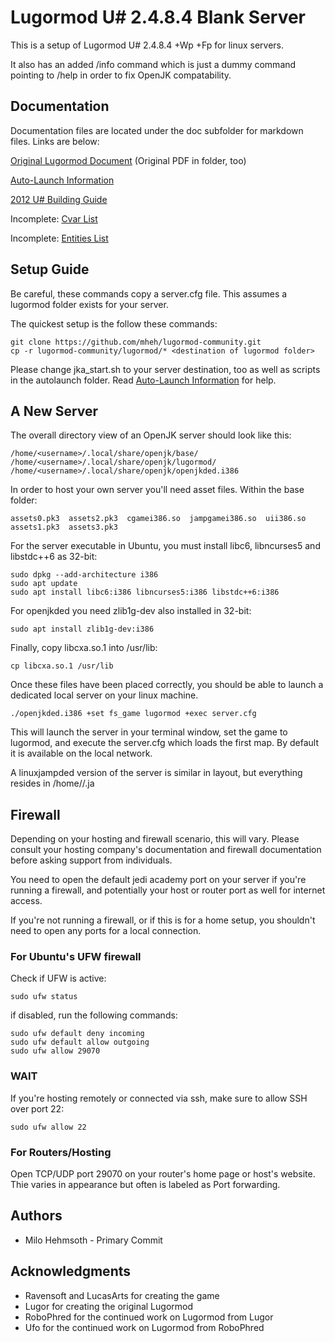 # Lugormod U# 2.4.8.4 Blank Server

This is a setup of Lugormod U# 2.4.8.4 +Wp +Fp for linux servers.

It also has an added /info command which is just a dummy command pointing to /help in order to fix OpenJK compatability.

## Documentation
Documentation files are located under the doc subfolder for markdown files. Links are below:

[Original Lugormod Document](doc/lugormod.md) (Original PDF in folder, too)

[Auto-Launch Information](doc/autolaunch.md)

[2012 U# Building Guide](doc/building.md)

Incomplete: [Cvar List](doc/cvars.md)

Incomplete: [Entities List](doc/entities.MD)

## Setup Guide
Be careful, these commands copy a server.cfg file. This assumes a lugormod folder exists for your server.

The quickest setup is the follow these commands:
```
git clone https://github.com/mheh/lugormod-community.git
cp -r lugormod-community/lugormod/* <destination of lugormod folder>
```

Please change jka_start.sh to your server destination, too as well as scripts in the autolaunch folder. Read [Auto-Launch Information](doc/autolaunch.md) for help.

## A New Server

The overall directory view of an OpenJK server should look like this:
```
/home/<username>/.local/share/openjk/base/
/home/<username>/.local/share/openjk/lugormod/
/home/<username>/.local/share/openjk/openjkded.i386
```

In order to host your own server you'll need asset files.
Within the base folder:
```
assets0.pk3  assets2.pk3  cgamei386.so  jampgamei386.so  uii386.so
assets1.pk3  assets3.pk3
```

For the server executable in Ubuntu, you must install libc6, libncurses5 and libstdc++6 as 32-bit:
```
sudo dpkg --add-architecture i386
sudo apt update
sudo apt install libc6:i386 libncurses5:i386 libstdc++6:i386
```

For openjkded you need zlib1g-dev also installed in 32-bit:
```
sudo apt install zlib1g-dev:i386
```

Finally, copy libcxa.so.1 into /usr/lib:
```
cp libcxa.so.1 /usr/lib
```

Once these files have been placed correctly, you should be able to launch a dedicated local server on your linux machine.
```
./openjkded.i386 +set fs_game lugormod +exec server.cfg
```

This will launch the server in your terminal window, set the game to lugormod, and execute the server.cfg which loads the first map. By default it is available on the local network.

A linuxjampded version of the server is similar in layout, but everything resides in /home/<username>/.ja

## Firewall
Depending on your hosting and firewall scenario, this will vary. Please consult your hosting company's documentation and firewall documentation before asking support from individuals.

You need to open the default jedi academy port on your server if you're running a firewall, and potentially your host or router port as well for internet access.

If you're not running a firewall, or if this is for a home setup, you shouldn't need to open any ports for a local connection.

### For Ubuntu's UFW firewall
Check if UFW is active:
```
sudo ufw status
```

if disabled, run the following commands:
```
sudo ufw default deny incoming
sudo ufw default allow outgoing
sudo ufw allow 29070
```

### WAIT
If you're hosting remotely or connected via ssh, make sure to allow SSH over port 22:
```
sudo ufw allow 22
```

### For Routers/Hosting
Open TCP/UDP port 29070 on your router's home page or host's website. Thie varies in appearance but often is labeled as Port forwarding.

## Authors

* Milo Hehmsoth - Primary Commit

## Acknowledgments

* Ravensoft and LucasArts for creating the game
* Lugor for creating the original Lugormod
* RoboPhred for the continued work on Lugormod from Lugor
* Ufo for the continued work on Lugormod from RoboPhred
